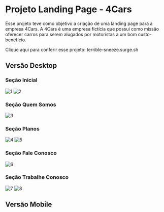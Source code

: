 # Projeto Landing Page - 4Cars

Esse projeto teve como objetivo a criação de uma landing page para a empresa 4Cars. A 4Cars é uma empresa fictícia que possui como missão oferecer carros para serem alugados por motoristas a um bom custo-benefício. 

Clique aqui para conferir esse projeto: terrible-sneeze.surge.sh

## Versão Desktop

### Seção Inicial
![1](https://user-images.githubusercontent.com/102440200/174505941-edafbf8a-4bb6-4bc4-b928-cc5e87b28589.PNG)
![2](https://user-images.githubusercontent.com/102440200/174506001-162c1081-ed6b-4c99-b7ef-bcd54c05c48e.PNG)

### Seção Quem Somos
![3](https://user-images.githubusercontent.com/102440200/174506018-6e483b97-be86-485b-8f6b-251a80766985.PNG)

### Seção Planos
![4](https://user-images.githubusercontent.com/102440200/174506201-664ecf4a-da2d-4c9b-8bc8-cdacd79a47d6.PNG)
![5](https://user-images.githubusercontent.com/102440200/174506206-19d6a538-1c9b-40dd-89e4-21183b8c337b.PNG)

### Seção Fale Conosco
![6](https://user-images.githubusercontent.com/102440200/174506222-3c10920a-6a8c-4ae0-9f9a-edd27f1c1d18.PNG)

### Seção Trabalhe Conosco
![7](https://user-images.githubusercontent.com/102440200/174506279-7d952e79-5ca9-4898-9701-ae7dc65adf1a.PNG)
![8](https://user-images.githubusercontent.com/102440200/174506283-b133859a-2fc6-4b5d-9d93-60dbb44dc58d.PNG)

## Versão Mobile

